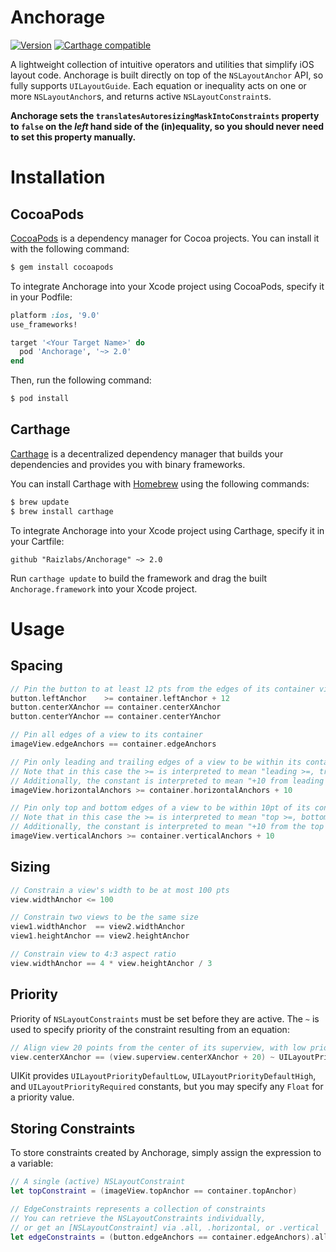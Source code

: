 # Anchorage

[![Version](https://img.shields.io/cocoapods/v/Anchorage.svg?style=flat)](http://cocoadocs.org/docsets/Anchorage)
[![Carthage compatible](https://img.shields.io/badge/Carthage-compatible-4BC51D.svg?style=flat)](https://github.com/Carthage/Carthage)

A lightweight collection of intuitive operators and utilities that simplify iOS layout code. Anchorage is built directly on top of the `NSLayoutAnchor` API, so fully supports `UILayoutGuide`.
Each equation or inequality acts on one or more `NSLayoutAnchor`s, and returns active `NSLayoutConstraint`s.

**Anchorage sets the `translatesAutoresizingMaskIntoConstraints` property to `false` on the *left* hand side of the (in)equality, so you should never need to set this property manually.**

# Installation

## CocoaPods

[CocoaPods](http://cocoapods.org/) is a dependency manager for Cocoa projects.
You can install it with the following command:

```sh
$ gem install cocoapods
```

To integrate Anchorage into your Xcode project using CocoaPods, specify it in
your Podfile:

```ruby
platform :ios, '9.0'
use_frameworks!

target '<Your Target Name>' do
  pod 'Anchorage', '~> 2.0'
end
```
Then, run the following command:

```sh
$ pod install
```

## Carthage

[Carthage](https://github.com/Carthage/Carthage) is a decentralized dependency
manager that builds your dependencies and provides you with binary frameworks.

You can install Carthage with [Homebrew](http://brew.sh/) using the following commands:

```sh
$ brew update
$ brew install carthage
```

To integrate Anchorage into your Xcode project using Carthage, specify it in
your Cartfile:

```
github "Raizlabs/Anchorage" ~> 2.0
```

Run `carthage update` to build the framework and drag the built
`Anchorage.framework` into your Xcode project.

# Usage

## Spacing

```swift
// Pin the button to at least 12 pts from the edges of its container view, and center it
button.leftAnchor    >= container.leftAnchor + 12
button.centerXAnchor == container.centerXAnchor
button.centerYAnchor == container.centerYAnchor
```

```swift
// Pin all edges of a view to its container
imageView.edgeAnchors == container.edgeAnchors
```

```swift
// Pin only leading and trailing edges of a view to be within its container
// Note that in this case the >= is interpreted to mean "leading >=, trailing <="
// Additionally, the constant is interpreted to mean "+10 from leading and -10 from trailing"
imageView.horizontalAnchors >= container.horizontalAnchors + 10
```

```swift
// Pin only top and bottom edges of a view to be within 10pt of its container
// Note that in this case the >= is interpreted to mean "top >=, bottom <="
// Additionally, the constant is interpreted to mean "+10 from the top and -10 from the bottom"
imageView.verticalAnchors >= container.verticalAnchors + 10
```

## Sizing

```swift
// Constrain a view's width to be at most 100 pts
view.widthAnchor <= 100

// Constrain two views to be the same size
view1.widthAnchor  == view2.widthAnchor
view1.heightAnchor == view2.heightAnchor

// Constrain view to 4:3 aspect ratio
view.widthAnchor == 4 * view.heightAnchor / 3
```

## Priority

Priority of `NSLayoutConstraints` must be set before they are active.
The `~` is used to specify priority of the constraint resulting from an equation:

```swift
// Align view 20 points from the center of its superview, with low priority
view.centerXAnchor == (view.superview.centerXAnchor + 20) ~ UILayoutPriorityDefaultLow
```

UIKit provides `UILayoutPriorityDefaultLow`, `UILayoutPriorityDefaultHigh`, and `UILayoutPriorityRequired` constants,
but you may specify any `Float` for a priority value.

## Storing Constraints

To store constraints created by Anchorage, simply assign the expression to a variable:

```swift
// A single (active) NSLayoutConstraint
let topConstraint = (imageView.topAnchor == container.topAnchor)

// EdgeConstraints represents a collection of constraints
// You can retrieve the NSLayoutConstraints individually,
// or get an [NSLayoutConstraint] via .all, .horizontal, or .vertical
let edgeConstraints = (button.edgeAnchors == container.edgeAnchors).all
```
